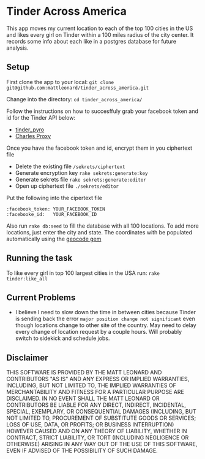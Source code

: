Tinder Across America
=====================

This app moves my current location to each of the top 100 cities in the US and likes every girl on Tinder within a 100 miles radius of the city center. It records some info about each like in a postgres database for future analysis.

Setup
----------
First clone the app to your local: `git clone git@github.com:mattleonard/tinder_across_america.git`

Change into the directory: `cd tinder_across_america/`

Follow the instructions on how to succesffuly grab your facebook token and id for the Tinder API below:

* [tinder_pyro](https://github.com/mattleonard/tinder_pyro)
* [Charles Proxy](http://www.charlesproxy.com/)

Once you have the facebook token and id, encrypt them in you ciphertext file

* Delete the existing file `/sekrets/ciphertext`
* Generate encryption key `rake sekrets:generate:key`
* Generate sekrets file `rake sekrets:generate:editor`
* Open up ciphertext file `./sekrets/editor`

Put the following into the cipertext file
<pre><code>:facebook_token: YOUR_FACEBOOK_TOKEN
:facebooke_id:   YOUR_FACEBOOK_ID
</pre></code>

Also run `rake db:seed` to fill the database with all 100 locations.
To add more locations, just enter the city and state. The coordinates with be populated automatically using the [geocode gem](https://github.com/alexreisner/geocoder)

Running the task
----------------
To like every girl in top 100 largest cities in the USA run:
`rake tinder:like_all`

Current Problems
----------------

* I believe I need to slow down the time in between cities because Tinder is sending back the error  `major position change not significant` even though locations change to other site of the country. May need to delay every change of location request by a couple hours. Will probably switch to sidekick and schedule jobs.

Disclaimer
----------
THIS SOFTWARE IS PROVIDED BY THE MATT LEONARD AND CONTRIBUTORS "AS IS"
AND ANY EXPRESS OR IMPLIED WARRANTIES, INCLUDING, BUT NOT LIMITED TO, THE IMPLIED
WARRANTIES OF MERCHANTABILITY AND FITNESS FOR A PARTICULAR PURPOSE ARE DISCLAIMED.
IN NO EVENT SHALL THE MATT LEONARD OR CONTRIBUTORS BE LIABLE FOR ANY DIRECT,
INDIRECT, INCIDENTAL, SPECIAL, EXEMPLARY, OR CONSEQUENTIAL DAMAGES (INCLUDING, BUT
NOT LIMITED TO, PROCUREMENT OF SUBSTITUTE GOODS OR SERVICES; LOSS OF USE, DATA, OR
PROFITS; OR BUSINESS INTERRUPTION) HOWEVER CAUSED AND ON ANY THEORY OF LIABILITY,
WHETHER IN CONTRACT, STRICT LIABILITY, OR TORT (INCLUDING NEGLIGENCE OR OTHERWISE)
ARISING IN ANY WAY OUT OF THE USE OF THIS SOFTWARE, EVEN IF ADVISED OF THE POSSIBILITY
OF SUCH DAMAGE.
